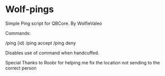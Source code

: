 # Wolf-pings
 Simple Ping script for QBCore. By WolfieValeo

Commands:

/ping (id)
/ping accept
/ping deny


Disables use of command when handcuffed.


Special Thanks to Roobr for helping me fix the location not sending to the correct person
